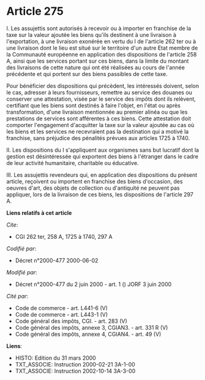 # Article 275

I. Les assujettis sont autorisés à recevoir ou à importer en franchise de la taxe sur la valeur ajoutée les biens qu'ils
destinent à une livraison à l'exportation, à une livraison exonérée en vertu du I de l'article 262 ter ou à une livraison
dont le lieu est situé sur le territoire d'un autre Etat membre de la Communauté européenne en application des dispositions
de l'article 258 A, ainsi que les services portant sur ces biens, dans la limite du montant des livraisons de cette nature
qui ont été réalisées au cours de l'année précédente et qui portent sur des biens passibles de cette taxe.

Pour bénéficier des dispositions qui précèdent, les intéressés doivent, selon le cas, adresser à leurs fournisseurs, remettre
au service des douanes ou conserver une attestation, visée par le service des impôts dont ils relèvent, certifiant que les
biens sont destinés à faire l'objet, en l'état ou après transformation, d'une livraison mentionnée au premier alinéa ou que
les prestations de services sont afférentes à ces biens. Cette attestation doit comporter l'engagement d'acquitter la taxe
sur la valeur ajoutée au cas où les biens et les services ne recevraient pas la destination qui a motivé la franchise, sans
préjudice des pénalités prévues aux articles 1725 à 1740.

II. Les dispositions du I s'appliquent aux organismes sans but lucratif dont la gestion est désintéressée qui exportent des
biens à l'étranger dans le cadre de leur activité humanitaire, charitable ou éducative.

III. Les assujettis revendeurs qui, en application des dispositions du présent article, reçoivent ou importent en franchise
des biens d'occasion, des oeuvres d'art, des objets de collection ou d'antiquité ne peuvent pas appliquer, lors de la
livraison de ces biens, les dispositions de l'article 297 A.

**Liens relatifs à cet article**

_Cite_:

  - CGI 262 ter, 258 A, 1725 à 1740, 297 A

_Codifié par_:

  - Décret n°2000-477 2000-06-02

_Modifié par_:

  - Décret n°2000-477 du 2 juin 2000 - art. 1 () JORF 3 juin 2000

_Cité par_:

  - Code de commerce - art. L441-6 (V)
  - Code de commerce - art. L443-1 (V)
  - Code général des impôts, CGI. - art. 283 (V)
  - Code général des impôts, annexe 3, CGIAN3. - art. 331 R (V)
  - Code général des impôts, annexe 4, CGIAN4. - art. 49 (V)

**Liens**:

  - HISTO: Edition du 31 mars 2000
  - TXT_ASSOCIE: Instruction 2000-02-21 3A-1-00
  - TXT_ASSOCIE: Instruction 2002-10-14 3A-3-00
